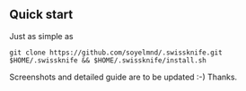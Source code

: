## Quick start

Just as simple as
```'sh'
git clone https://github.com/soyelmnd/.swissknife.git $HOME/.swissknife && $HOME/.swissknife/install.sh
```

Screenshots and detailed guide are to be updated :-) Thanks.
